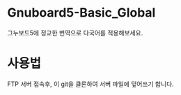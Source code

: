 # Gnuboard5-Basic_Global
그누보드5에 정교한 번역으로 다국어를 적용해보세요.

# 사용법
FTP 서버 접속후, 이 git을 클론하여 서버 파일에 덮어쓰기 합니다.

